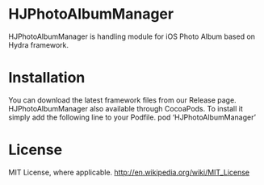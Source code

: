 HJPhotoAlbumManager
============

HJPhotoAlbumManager is handling module for iOS Photo Album based on Hydra framework.

# Installation

You can download the latest framework files from our Release page.
HJPhotoAlbumManager also available through CocoaPods. To install it simply add the following line to your Podfile.
pod ‘HJPhotoAlbumManager’

# License

MIT License, where applicable. http://en.wikipedia.org/wiki/MIT_License
